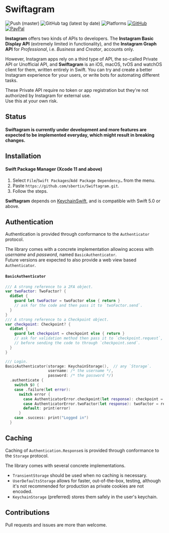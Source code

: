 # Swiftagram
![Push (master)](https://github.com/sbertix/Swiftagram/workflows/Push%20(master)/badge.svg)
![GitHub tag (latest by date)](https://img.shields.io/github/v/tag/sbertix/Swiftagram)
![Platforms](https://img.shields.io/badge/platform-iOS%20%7C%20macOS%20%7C%20watchOS%20%7C%20tvOS%20%7C%20Linux-lightgrey?style=flat)
[![GitHub](https://img.shields.io/github/license/sbertix/Swiftagram)](LICENSE)
[![PayPal](https://img.shields.io/badge/support-PayPal-blue?style=flat&logo=paypal)](https://www.paypal.me/sbertix)

**Instagram** offers two kinds of APIs to developers. The **Instagram Basic Display API** (extremely limited in functionality), and the **Instagram Graph API** for _Professional_, i.e. _Business_ and _Creator_, accounts only.

However, Instagram apps rely on a third type of API, the so-called Private API or Unofficial API, and **Swiftagram** is an iOS, macOS, tvOS and watchOS client for them, written entirely in Swift. You can try and create a better Instagram experience for your users, or write bots for automating different tasks.

These Private API require no token or app registration but they're not authorized by Instagram for external use.  
Use this at your own risk.

## Status
#### **Swiftagram** is currently under development and more features are expected to be implemented everyday, which might result in breaking changes.

## Installation
#### Swift Package Manager (Xcode 11 and above)
1. Select `File`/`Swift Packages`/`Add Package Dependency…` from the menu.
1. Paste `https://github.com/sbertix/Swiftagram.git`.
1. Follow the steps.

**Swiftagram** depends on [KeychainSwift](https://github.com/evgenyneu/keychain-swift), and is compatible with Swift 5.0 or above.

## Authentication
Authentication is provided through conformance to the `Authenticator` protocol.  

The library comes with a concrete implementation allowing access with _username_ and _password_, named `BasicAuthenticator`.  
Future versions are expected to also provide a web view based `Authenticator`.

#### `BasicAuthenticator`
```swift
/// A strong reference to a 2FA object.
var twoFactor: TwoFactor? {
  didSet {
    guard let twoFactor = twoFactor else { return }
    // ask for the code and then pass it to `twoFactor.send`.
  }
}
/// A strong reference to a Checkpoint object.
var checkpoint: Checkpoint? {
  didSet {
    guard let checkpoint = checkpoint else { return }
    // ask for validation method then pass it to `checkpoint.request`, 
    // before sending the code to through `checkpoint.send`.
  }
}

/// Login.
BasicAuthenticator(storage: KeychainStorage(),  // any `Storage`.
                   username: /* the username */,
                   password: /* the password */)
  .authenticate {
    switch $0 {
    case .failure(let error): 
      switch error {
        case AuthenticatorError.checkpoint(let response): checkpoint = response
        case AuthenticatorError.twoFactor(let response): twoFactor = response
        default: print(error)
      }
    case .success: print("Logged in")
  }
```

## Caching
Caching of `Authentication.Response`s is provided through conformance to the `Storage` protocol.  

The library comes with several concrete implementations.  
- `TransientStorage` should be used when no caching is necessary.  
- `UserDefaultsStorage` allows for faster, out-of-the-box, testing, although it's not recommended for production as private cookies are not encoded.  
- `KeychainStorage` (preferred) stores them safely in the user's keychain.  


## Contributions
Pull requests and issues are more than welcome.
